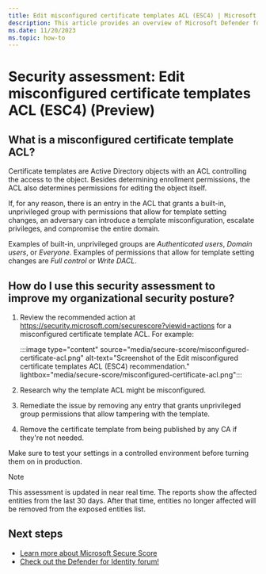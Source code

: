 ```yaml
---
title: Edit misconfigured certificate templates ACL (ESC4) | Microsoft Defender for Identity
description: This article provides an overview of Microsoft Defender for Identity's misconfigured certificate template ACL security posture assessment report.
ms.date: 11/20/2023
ms.topic: how-to
---
```


# Security assessment: Edit misconfigured certificate templates ACL (ESC4)  (Preview)

## What is a misconfigured certificate template ACL?

Certificate templates are Active Directory objects with an ACL controlling the access to the object. Besides determining enrollment permissions, the ACL also determines permissions for editing the object itself.

If, for any reason, there is an entry in the ACL that grants a built-in, unprivileged group with permissions that allow for template setting changes, an adversary can introduce a template misconfiguration, escalate privileges, and compromise the entire domain. 

Examples of built-in, unprivileged groups are *Authenticated users*, *Domain users*, or *Everyone*. Examples of permissions that allow for template setting changes are *Full control* or *Write DACL*.


## How do I use this security assessment to improve my organizational security posture?

1. Review the recommended action at <https://security.microsoft.com/securescore?viewid=actions> for a misconfigured certificate template ACL. For example:

    :::image type="content" source="media/secure-score/misconfigured-certificate-acl.png" alt-text="Screenshot of the Edit misconfigured certificate templates ACL (ESC4) recommendation." lightbox="media/secure-score/misconfigured-certificate-acl.png":::

1. Research why the template ACL might be misconfigured.
1. Remediate the issue by removing any entry that grants unprivileged group permissions that allow tampering with the template.
1. Remove the certificate template from being published by any CA if they're not needed.

Make sure to test your settings in a controlled environment before turning them on in production.

> [!NOTE]
> This assessment is updated in near real time.
> The reports show the affected entities from the last 30 days. After that time, entities no longer affected will be removed from the exposed entities list.

## Next steps

- [Learn more about Microsoft Secure Score](/microsoft-365/security/defender/microsoft-secure-score)
- [Check out the Defender for Identity forum!](<https://aka.ms/MDIcommunity>)
